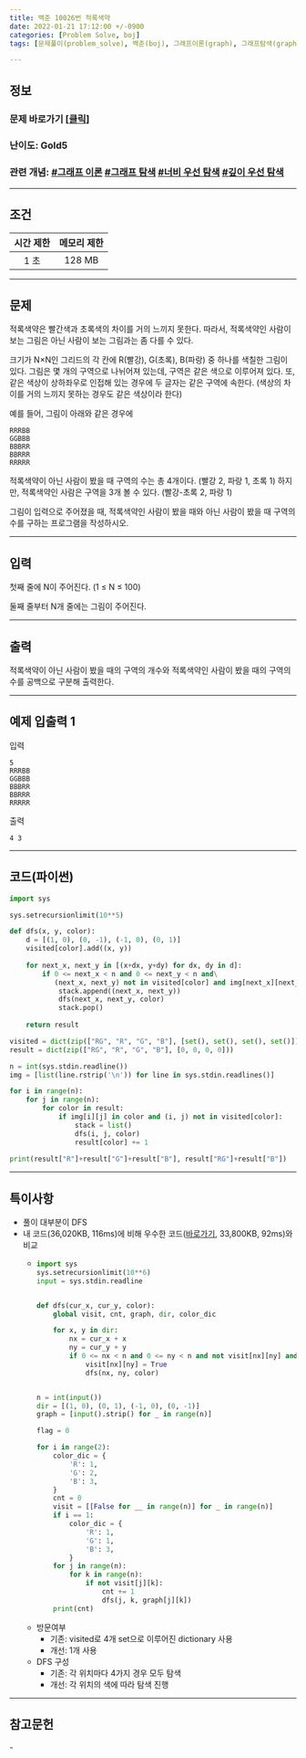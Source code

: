 ```yaml
---
title: 백준 10026번 적록색약
date: 2022-01-21 17:12:00 +/-0900
categories: [Problem Solve, boj]
tags: [문제풀이(problem_solve), 백준(boj), 그래프이론(graph), 그래프탐색(graph_search), 너비우선탐색(breadth_first_search), 깊이우선탐색(depth_first_search)]

---
```

## 정보
### 문제 바로가기 [[클릭](https://www.acmicpc.net/problem/10026)]
### 난이도: Gold5
### 관련 개념: [#그래프 이론](https://www.acmicpc.net/problemset?sort=ac_desc&algo=7) [#그래프 탐색](https://www.acmicpc.net/problemset?sort=ac_desc&algo=11) [#너비 우선 탐색](https://www.acmicpc.net/problemset?sort=ac_desc&algo=126) [#깊이 우선 탐색](https://www.acmicpc.net/problemset?sort=ac_desc&algo=127)

---
## 조건

시간 제한|메모리 제한
:---:|:---:
1 초|128 MB

---
## 문제
적록색약은 빨간색과 초록색의 차이를 거의 느끼지 못한다. 따라서, 적록색약인 사람이 보는 그림은 아닌 사람이 보는 그림과는 좀 다를 수 있다.

크기가 N×N인 그리드의 각 칸에 R(빨강), G(초록), B(파랑) 중 하나를 색칠한 그림이 있다. 그림은 몇 개의 구역으로 나뉘어져 있는데, 구역은 같은 색으로 이루어져 있다. 또, 같은 색상이 상하좌우로 인접해 있는 경우에 두 글자는 같은 구역에 속한다. (색상의 차이를 거의 느끼지 못하는 경우도 같은 색상이라 한다)

예를 들어, 그림이 아래와 같은 경우에

```
RRRBB
GGBBB
BBBRR
BBRRR
RRRRR
```

적록색약이 아닌 사람이 봤을 때 구역의 수는 총 4개이다. (빨강 2, 파랑 1, 초록 1) 하지만, 적록색약인 사람은 구역을 3개 볼 수 있다. (빨강-초록 2, 파랑 1)

그림이 입력으로 주어졌을 때, 적록색약인 사람이 봤을 때와 아닌 사람이 봤을 때 구역의 수를 구하는 프로그램을 작성하시오.

---
## 입력
첫째 줄에 N이 주어진다. (1 ≤ N ≤ 100)

둘째 줄부터 N개 줄에는 그림이 주어진다.

---
## 출력
적록색약이 아닌 사람이 봤을 때의 구역의 개수와 적록색약인 사람이 봤을 때의 구역의 수를 공백으로 구분해 출력한다.

---
## 예제 입출력 1
입력
```
5
RRRBB
GGBBB
BBBRR
BBRRR
RRRRR
```

출력
```
4 3
```

---
## 코드(파이썬)
```python
import sys

sys.setrecursionlimit(10**5)

def dfs(x, y, color):
    d = [(1, 0), (0, -1), (-1, 0), (0, 1)]
    visited[color].add((x, y))
    
    for next_x, next_y in [(x+dx, y+dy) for dx, dy in d]:
        if 0 <= next_x < n and 0 <= next_y < n and\
           (next_x, next_y) not in visited[color] and img[next_x][next_y] in color:
            stack.append((next_x, next_y))
            dfs(next_x, next_y, color)
            stack.pop()
            
    return result

visited = dict(zip(["RG", "R", "G", "B"], [set(), set(), set(), set()]))
result = dict(zip(["RG", "R", "G", "B"], [0, 0, 0, 0]))

n = int(sys.stdin.readline())
img = [list(line.rstrip('\n')) for line in sys.stdin.readlines()]

for i in range(n):
    for j in range(n):
        for color in result:
            if img[i][j] in color and (i, j) not in visited[color]:
                stack = list()
                dfs(i, j, color)
                result[color] += 1
                
print(result["R"]+result["G"]+result["B"], result["RG"]+result["B"])

```

---
## 특이사항
- 풀이 대부분이 DFS
- 내 코드(36,020KB, 116ms)에 비해 우수한 코드([바로가기](https://www.acmicpc.net/source/37789963), 33,800KB, 92ms)와 비교
  - ```python
    import sys
    sys.setrecursionlimit(10**6)
    input = sys.stdin.readline


    def dfs(cur_x, cur_y, color):
        global visit, cnt, graph, dir, color_dic

        for x, y in dir:
            nx = cur_x + x
            ny = cur_y + y
            if 0 <= nx < n and 0 <= ny < n and not visit[nx][ny] and color_dic[graph[nx][ny]] == color_dic[color]:
                visit[nx][ny] = True
                dfs(nx, ny, color)


    n = int(input())
    dir = [(1, 0), (0, 1), (-1, 0), (0, -1)]
    graph = [input().strip() for _ in range(n)]

    flag = 0

    for i in range(2):
        color_dic = {
            'R': 1,
            'G': 2,
            'B': 3,
        }
        cnt = 0
        visit = [[False for __ in range(n)] for _ in range(n)]
        if i == 1:
            color_dic = {
                'R': 1,
                'G': 1,
                'B': 3,
            }
        for j in range(n):
            for k in range(n):
                if not visit[j][k]:
                    cnt += 1
                    dfs(j, k, graph[j][k])
        print(cnt)
    ```
  - 방문여부
    - 기존: visited로 4개 set으로 이루어진 dictionary 사용
    - 개선: 1개 사용
  - DFS 구성
    - 기존: 각 위치마다 4가지 경우 모두 탐색
    - 개선: 각 위치의 색에 따라 탐색 진행

---
## 참고문헌
\- 


